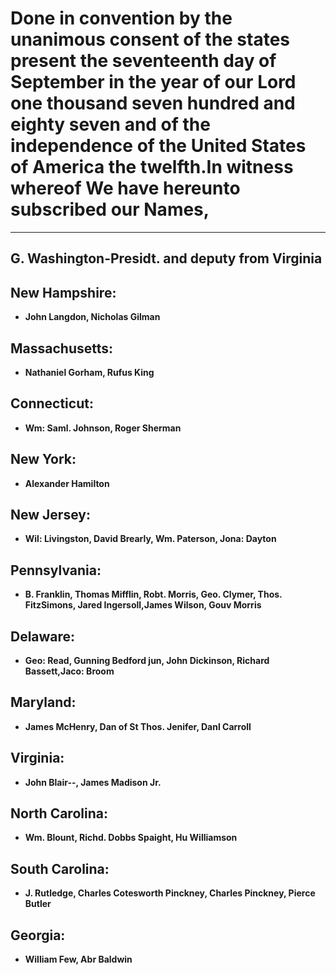 # Done in convention by the unanimous consent of the states present the seventeenth day of September in the year of our Lord one thousand seven hundred and eighty seven and of the independence of the United States of America the twelfth.In witness whereof We have hereunto subscribed our Names,
___
## G. Washington-Presidt. and deputy from Virginia
## New Hampshire: 
- **John Langdon, Nicholas Gilman**
## Massachusetts: 
- **Nathaniel Gorham, Rufus King**
## Connecticut: 
- **Wm: Saml. Johnson, Roger Sherman**
## New York: 
- **Alexander Hamilton**
## New Jersey:
- **Wil: Livingston, David Brearly, Wm. Paterson, Jona: Dayton**
## Pennsylvania: 
- **B. Franklin, Thomas Mifflin, Robt. Morris, Geo. Clymer, Thos. FitzSimons, Jared Ingersoll,James Wilson, Gouv Morris**
## Delaware: 
- **Geo: Read, Gunning Bedford jun, John Dickinson, Richard Bassett,Jaco: Broom**
## Maryland: 
- **James McHenry, Dan of St Thos. Jenifer, Danl Carroll**
## Virginia: 
- **John Blair--, James Madison Jr.**
## North Carolina: 
- **Wm. Blount, Richd. Dobbs Spaight, Hu Williamson**
## South Carolina:
- **J. Rutledge, Charles Cotesworth Pinckney, Charles Pinckney, Pierce Butler**
## Georgia:
- **William Few, Abr Baldwin**
